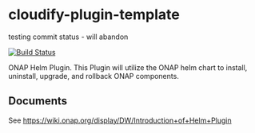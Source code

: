 cloudify-plugin-template
========================
testing commit status - will abandon

[![Build Status](https://travis-ci.org/cloudify-cosmo/cloudify-plugin-template.svg?branch=master)](https://travis-ci.org/cloudify-cosmo/cloudify-plugin-template)

ONAP Helm Plugin.
This Plugin will utilize the ONAP helm chart to install, uninstall, upgrade, and rollback ONAP components.

## Documents

See https://wiki.onap.org/display/DW/Introduction+of+Helm+Plugin

